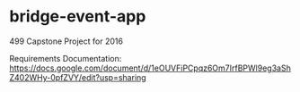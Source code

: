 # bridge-event-app
499 Capstone Project for 2016

Requirements Documentation: https://docs.google.com/document/d/1eOUVFiPCpqz6Om7IrfBPWl9eg3aShZ402WHy-0pfZVY/edit?usp=sharing
